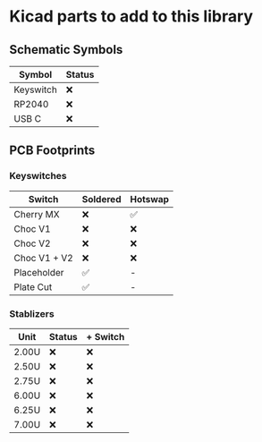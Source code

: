 # Kicad parts to add to this library

## Schematic Symbols

| Symbol | Status |
|---|---|
| Keyswitch | ❌ |
| RP2040 | ❌ |
| USB C | ❌ |

## PCB Footprints

### Keyswitches

| Switch | Soldered | Hotswap |
|---|---|---|
| Cherry MX | ❌ | ✅ |
| Choc V1 | ❌ | ❌ |
| Choc V2 | ❌ | ❌ |
| Choc V1 + V2 | ❌ | ❌ |
| Placeholder | ✅ | - |
| Plate Cut | ✅ | - |

### Stablizers

| Unit | Status | + Switch |
|---|---|---|
| 2.00U | ❌ | ❌ |
| 2.50U | ❌ | ❌ |
| 2.75U | ❌ | ❌ |
| 6.00U | ❌ | ❌ |
| 6.25U | ❌ | ❌ |
| 7.00U | ❌ | ❌ |
